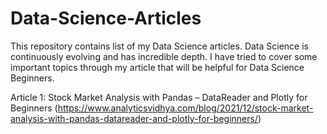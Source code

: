 # Data-Science-Articles
This repository contains list of my Data Science articles. Data Science is continuously evolving and has incredible depth. I have tried to cover some important topics through my article that will be helpful for Data Science Beginners.   

Article 1:
Stock Market Analysis with Pandas – DataReader and Plotly for Beginners (https://www.analyticsvidhya.com/blog/2021/12/stock-market-analysis-with-pandas-datareader-and-plotly-for-beginners/)
